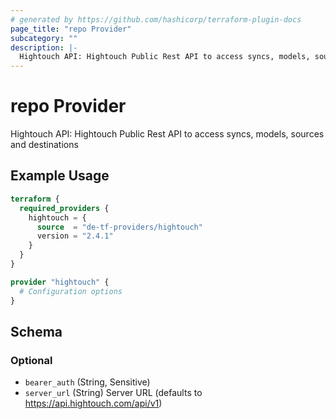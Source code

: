```yaml
---
# generated by https://github.com/hashicorp/terraform-plugin-docs
page_title: "repo Provider"
subcategory: ""
description: |-
  Hightouch API: Hightouch Public Rest API to access syncs, models, sources and destinations
---
```


# repo Provider

Hightouch API: Hightouch Public Rest API to access syncs, models, sources and destinations

## Example Usage

```terraform
terraform {
  required_providers {
    hightouch = {
      source  = "de-tf-providers/hightouch"
      version = "2.4.1"
    }
  }
}

provider "hightouch" {
  # Configuration options
}
```

<!-- schema generated by tfplugindocs -->
## Schema

### Optional

- `bearer_auth` (String, Sensitive)
- `server_url` (String) Server URL (defaults to https://api.hightouch.com/api/v1)
